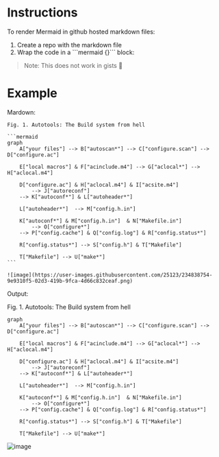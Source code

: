 # Instructions

To render Mermaid in github hosted markdown files:

1. Create a repo with the markdown file
2. Wrap the code in a \`\`\`mermaid {}\`\`\` block:

> Note: This does not work in gists 🥲

# Example 

Mardown:

    Fig. 1. Autotools: The Build system from hell
        
    ```mermaid
    graph 
        A["your files"] --> B["autoscan*"] --> C["configure.scan"] --> D["configure.ac"] 
        
        E["local macros"] & F["acinclude.m4"] --> G["aclocal*"] --> H["aclocal.m4"]

        D["configure.ac"] & H["aclocal.m4"] & I["acsite.m4"] 
            --> J["autoreconf"]
        --> K["autoconf*"] & L["autoheader*"]

        L["autoheader*"]  --> M["config.h.in"]

        K["autoconf*"] & M["config.h.in"]  & N["Makefile.in"]
            --> O["configure*"] 
        --> P["config.cache"] & Q["config.log"] & R["config.status*"]

        R["config.status*"] --> S["config.h"] & T["Makefile"]

        T["Makefile"] --> U["make*"]
    ```
    
    ![image](https://user-images.githubusercontent.com/25123/234838754-9e9310f5-02d3-419b-9fca-4d66c832ceaf.png)

Output:


Fig. 1. Autotools: The Build system from hell

```mermaid
graph 
    A["your files"] --> B["autoscan*"] --> C["configure.scan"] --> D["configure.ac"] 

    E["local macros"] & F["acinclude.m4"] --> G["aclocal*"] --> H["aclocal.m4"]

    D["configure.ac"] & H["aclocal.m4"] & I["acsite.m4"] 
        --> J["autoreconf"]
    --> K["autoconf*"] & L["autoheader*"]

    L["autoheader*"]  --> M["config.h.in"]

    K["autoconf*"] & M["config.h.in"]  & N["Makefile.in"]
        --> O["configure*"] 
    --> P["config.cache"] & Q["config.log"] & R["config.status*"]

    R["config.status*"] --> S["config.h"] & T["Makefile"]

    T["Makefile"] --> U["make*"]
```

![image](https://user-images.githubusercontent.com/25123/234838754-9e9310f5-02d3-419b-9fca-4d66c832ceaf.png)
